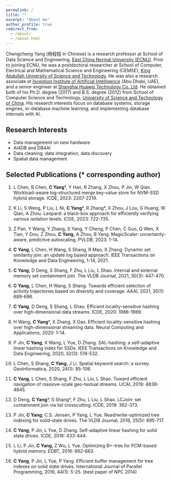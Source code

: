 ```yaml
---
permalink: /
title: ""
excerpt: "About me"
author_profile: true
redirect_from: 
  - /about/
  - /about.html
---
```


Chengcheng Yang (杨程程 in Chinese) is a research professor at School of Data Science and Engineering, [East China Normal University (ECNU)](https://english.ecnu.edu.cn/). Prior to joining ECNU, he was a postdoctoral researcher at School of Computer, Electrical and Mathematical Science and Engineering (CEMSE), [King Abdullah University of Science and Technology](https://www.kaust.edu.sa/en). He was also a research associate at [Inception Institute of Artificial Intelligence](https://www.inceptioniai.org/en) (Abu Dhabi, UAE), and a senior engineer at [Shanghai Huawei Technology Co. Ltd](https://www.huawei.com/en/). He obtained both of his Ph.D. degree (2017) and B.S. degree (2012) from School of Computer Science and Technology, [University of Science and Technology of China](http://en.ustc.edu.cn/). His research interests focus on database systems, storage engines, in-database machine learning, and implementing database internals with AI. 

Research Interests
------
* Data management on new hardware
* AI4DB and DB4AI
* Data cleaning, data integration, data discovery
* Spatial data management

Selected Publications (* corresponding author)
------
1. L Chen, R Chen, **C Yang***, Y Han, R Zhang, X Zhou, P Jin, W Qian. Workload-aware log-structured merge key-value store for NVM-SSD hybrid storage. ICDE, 2023: 2207-2219.

2. K Li, S Weng, P Liu, L Ni, **C Yang***, R Zhang\*, X Zhou, J Lou, G Huang, W Qian, A Zhou. Leopard: a black-box approach for efficiently verifying various isolation levels. ICDE, 2023: 722-735.

3. Z Pan, Y Wang, Y Zhang, S Yang, Y Cheng, P Chen, C Guo, Q Wen, X Tian, Y Dou, Z Zhou, **C Yang**, A Zhou, B Yang. MagicScaler: uncertainty-aware, predictive autoscaling. PVLDB, 2023: 1-14.

4. **C Yang**, L Chen, H Wang, S Shang, R Mao, X Zhang. Dynamic set similarity join: an update log based approach. IEEE Transactions on Knowledge and Data Engineering, 1-14, 2021.

5. **C Yang**, D Deng, S Shang, F Zhu, L Liu, L Shao. Internal and external memory set containment join. The VLDB Journal, 2021, 30(3): 447-470.

6. **C Yang**, L Chen, H Wang, S Shang. Towards efficient selection of activity trajectories based on diversity and coverage. AAAI, 2021, 35(1): 689-696.

7. **C Yang**, D Deng, S Shang, L Shao. Efficient locality-sensitive hashing over high-dimensional data streams. ICDE, 2020: 1986-1989.

8. H Wang, **C Yang***, X Zhang, X Gao. Efficient locality-sensitive hashing over high-dimensional streaming data. Neural Computing and Applications, 2020: 1-14.

9. P Jin, **C Yang**, X Wang, L Yue, D Zhang. SAL-hashing: a self-adaptive linear hashing index for SSDs. IEEE Transactions on Knowledge and Data Engineering, 2020, 32(3): 519-532.

10. L Chen, S Shang, **C Yang**, J Li. Spatial keyword search: a survey. GeoInformatica, 2020, 24(1): 85-106.

11. **C Yang**, L Chen, S Shang, F Zhu, L Liu, L Shao. Toward efficient navigation of massive-scale geo-textual streams. IJCAI, 2019: 4838-4845.

12. D Deng, **C Yang***, S Shang\*, F Zhu, L Liu, L Shao. LCJoin: set containment join via list crosscutting. ICDE, 2019: 362-373.

13. P Jin, **C Yang**, C.S. Jensen, P Yang, L Yue. Read/write-optimized tree indexing for solid-state drives. The VLDB Journal, 2016, 25(5): 695-717.

14. **C Yang**, P Jin, L Yue, D Zhang. Self-adaptive linear hashing for solid state drives. ICDE, 2016: 433-444.

15. L Li, P Jin, **C Yang**, Z Wu, L Yue. Optimizing B+-tree for PCM-based hybrid memory. EDBT, 2016: 662-663.

16. **C Yang**, P Jin, L Yue, P Yang. Efficient buffer management for tree indexes on solid state drives. International Journal of Parallel Programming, 2016, 44(1): 5-25. (best paper of NPC 2014)
